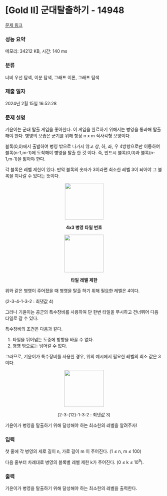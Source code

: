 # [Gold II] 군대탈출하기 - 14948 

[문제 링크](https://www.acmicpc.net/problem/14948) 

### 성능 요약

메모리: 34212 KB, 시간: 140 ms

### 분류

너비 우선 탐색, 이분 탐색, 그래프 이론, 그래프 탐색

### 제출 일자

2024년 2월 15일 16:52:28

### 문제 설명

<p>기윤이는 군대 탈출 게임을 좋아한다. 이 게임을 완료하기 위해서는 병영을 통과해 탈출해야 한다. 병영의 모습은 군기를 위해 항상 n x m 직사각형 모양이다.</p>

<p>블록(0,0)에서 출발하여 병영 밖으로 나가지 않고 상, 하, 좌, 우 4방향으로만 이동하여 블록(n-1,m-1)에 도착해야 병영을 탈출 한 것 이다. 즉, 반드시 블록(0,0)과 블록(n-1,m-1)을 밟아야 한다.</p>

<p>각 블록은 레벨 제한이 있다. 만약 블록의 숫자가 3이라면 최소한 레벨 3이 되어야 그 블록을 지나갈 수 있다는 뜻이다.</p>

<p style="text-align:center"><img alt="" src="https://onlinejudgeimages.s3-ap-northeast-1.amazonaws.com/problem/14948/1.png" style="height:117px; width:123px"></p>

<p style="text-align:center"><strong>4x3 </strong><strong>병영</strong> <strong>타일</strong> <strong>번호</strong></p>

<p style="text-align:center"><strong><img alt="" src="https://onlinejudgeimages.s3-ap-northeast-1.amazonaws.com/problem/14948/2.png" style="height:120px; width:126px"></strong></p>

<p style="text-align:center"><strong>타일</strong> <strong>레벨</strong> <strong>제한</strong></p>

<p>위와 같은 병영이 주어졌을 때 병영을 탈출 하기 위해 필요한 레벨은 4이다.</p>

<p>(2-3-4-1-3-2 : 최댓값 4)</p>

<p>그러나 기윤이는 공군의 특수장비를 사용하여 단 한번 타일을 무시하고 건너뛰어 다음 타일로 갈 수 있다.</p>

<p>특수장비의 조건은 다음과 같다.</p>

<ol>
	<li>타일을 뛰어넘는 도중에 방향을 바꿀 수 없다.</li>
	<li>병영 밖으로는 넘어갈 수 없다.</li>
</ol>

<p>그러므로, 기윤이가 특수장비를 사용한 경우, 위의 예시에서 필요한 레벨의 최소 값은 3이다.</p>

<p style="text-align:center"> <img alt="" src="https://onlinejudgeimages.s3-ap-northeast-1.amazonaws.com/problem/14948/3.png" style="height:118px; width:126px"></p>

<p style="text-align:center">(2-3-(12)-1-3-2 : 최댓값 3)</p>

<p>기윤이가 병영을 탈출하기 위해 달성해야 하는 최소한의 레벨을 알려주자!</p>

### 입력 

 <p>첫 줄에 각 병영의 세로 길이 n, 가로 길이 m 이 주어진다. (1 ≤ n, m ≤ 100)</p>

<p>다음 줄부터 차례대로 병영의 블록별 레벨 제한 k가 주어진다. (0 ≤ k ≤ 10<sup>9</sup>).</p>

### 출력 

 <p>기윤이가 병영을 탈출하기 위해 달성해야 하는 최소한의 레벨을 출력한다.</p>

